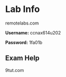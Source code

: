 # Lab Info

remotelabs.com

**Username:** ccnax614u202

**Password:** 1fa01b

## Exam Help
9tut.com


